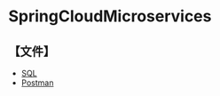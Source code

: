 # SpringCloudMicroservices

## 【文件】

* [SQL](_doc%2Fsql)
* [Postman](_doc%2FSpringCloudMicroservices.postman_collection.json)
